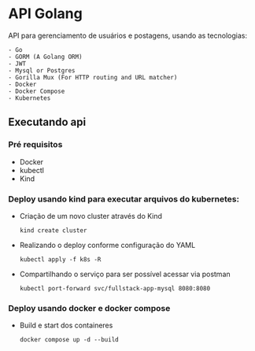 # API Golang

API para gerenciamento de usuários e postagens, usando as tecnologias:

    - Go
    - GORM (A Golang ORM)
    - JWT
    - Mysql or Postgres
    - Gorilla Mux (For HTTP routing and URL matcher)
    - Docker
    - Docker Compose
    - Kubernetes

## Executando api

### Pré requisitos

- Docker
- kubectl
- Kind

### Deploy usando kind para executar arquivos do kubernetes:

- Criação de um novo cluster através do Kind
    ```
    kind create cluster
    ```

- Realizando o deploy conforme configuração do YAML
    ```
    kubectl apply -f k8s -R
    ```

- Compartilhando o serviço para ser possível acessar via postman
    ```
    kubectl port-forward svc/fullstack-app-mysql 8080:8080
    ```

### Deploy usando docker e docker compose

- Build e start dos containeres
    ```
    docker compose up -d --build
    ```